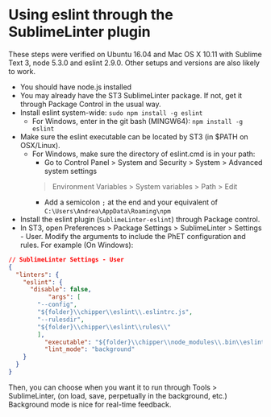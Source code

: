 # Using eslint through the SublimeLinter plugin

These steps were verified on Ubuntu 16.04 and Mac OS X 10.11 with Sublime Text 3, node 5.3.0 and eslint 2.9.0. Other
setups and versions are also likely to work.

- You should have node.js installed
- You may already have the ST3 SublimeLinter package. If not, get it through Package Control in the usual way.
- Install eslint system-wide: `sudo npm install -g eslint`
  - For Windows, enter in the git bash (MINGW64): `npm install -g eslint`
- Make sure the eslint executable can be located by ST3 (in $PATH on OSX/Linux).
  - For Windows, make sure the directory of eslint.cmd is in your path:
    - Go to Control Panel > System and Security > System > Advanced system settings
    > Environment Variables > System variables > Path > Edit
    - Add a semicolon `;` at the end and your equivalent of `C:\Users\Andrea\AppData\Roaming\npm`
- Install the eslint plugin (`SublimeLinter-eslint`) through Package control.
- In ST3, open Preferences > Package Settings > SublimeLinter > Settings - User. Modify the arguments to include the
  PhET configuration and rules. For example (On Windows):

```json
// SublimeLinter Settings - User
{
  "linters": {
    "eslint": {
      "disable": false,
           "args": [
        "--config",
        "${folder}\\chipper\\eslint\\.eslintrc.js",
        "--rulesdir",
        "${folder}\\chipper\\eslint\\rules\\"
        ],
          "executable": "${folder}\\chipper\\node_modules\\.bin\\eslint.cmd",
          "lint_mode": "background"
    }
  }
}

```

Then, you can choose when you want it to run through Tools > SublimeLinter, (on load, save, perpetually in the
background, etc.) Background mode is nice for real-time feedback.
